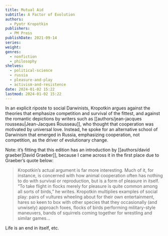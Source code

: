 ```yaml
---
title: Mutual Aid
subtitle: A Factor of Evolution
authors:
  - Pyotr Kropotkin
publishers:
  - PM Press
publishDate: 2021-09-14
series: 
weight: 
genres:
  - nonfiction
  - philosophy
shelves:
  - political-science
  - russia
  - pleasure-and-play
  - activism-and-resistence
date: 2024-01-02 15:22
lastmod: 2024-01-02 15:22
---
```

In an explicit riposte to social Darwinists, Kropotkin argues against the theories that emphasize competition and survival of the fittest, and against the romantic depictions by writers such as [[authors/jean-jacques rousseau|Jean-Jacques Rousseau]], who thought that cooperation was motivated by universal love. Instead, he spoke for an alternative school of Darwinism that emerged in Russia, emphasizing cooperation, not competition, as the driver of evolutionary change.

Note: it’s fitting that this edition has an introduction by [[authors/david graeber|David Graeber]], because I came across it in the first place due to Graeber’s quote below: 

> Kropotkin’s actual argument is far more interesting. Much of it, for instance, is concerned with how animal cooperation often has nothing to do with survival or reproduction, but is a form of pleasure in itself. “To take flight in flocks merely for pleasure is quite common among all sorts of birds,” he writes. Kropotkin multiplies examples of social play: pairs of vultures wheeling about for their own entertainment, hares so keen to box with other species that they occasionally (and unwisely) approach foxes, flocks of birds performing military-style maneuvers, bands of squirrels coming together for wrestling and similar games…

Life is an end in itself, etc. 

[^1]: David Graeber, [[notes/what's the point if we can't have fun|What's the point if we can't have fun?]]
